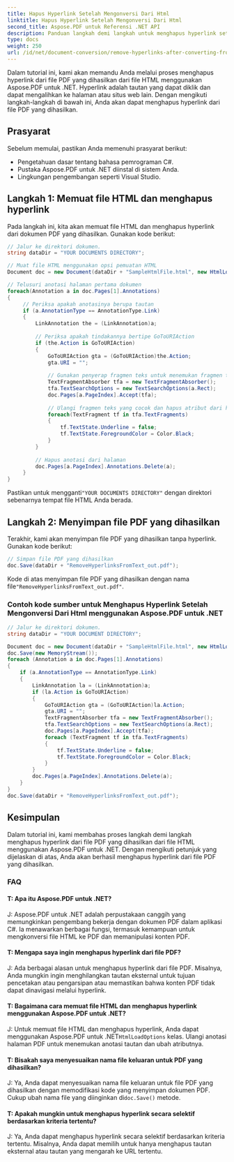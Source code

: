 ```yaml
---
title: Hapus Hyperlink Setelah Mengonversi Dari Html
linktitle: Hapus Hyperlink Setelah Mengonversi Dari Html
second_title: Aspose.PDF untuk Referensi .NET API
description: Panduan langkah demi langkah untuk menghapus hyperlink setelah mengonversi HTML ke PDF menggunakan Aspose.PDF untuk .NET.
type: docs
weight: 250
url: /id/net/document-conversion/remove-hyperlinks-after-converting-from-html/
---
```

Dalam tutorial ini, kami akan memandu Anda melalui proses menghapus hyperlink dari file PDF yang dihasilkan dari file HTML menggunakan Aspose.PDF untuk .NET. Hyperlink adalah tautan yang dapat diklik dan dapat mengalihkan ke halaman atau situs web lain. Dengan mengikuti langkah-langkah di bawah ini, Anda akan dapat menghapus hyperlink dari file PDF yang dihasilkan.

## Prasyarat
Sebelum memulai, pastikan Anda memenuhi prasyarat berikut:

- Pengetahuan dasar tentang bahasa pemrograman C#.
- Pustaka Aspose.PDF untuk .NET diinstal di sistem Anda.
- Lingkungan pengembangan seperti Visual Studio.

## Langkah 1: Memuat file HTML dan menghapus hyperlink
Pada langkah ini, kita akan memuat file HTML dan menghapus hyperlink dari dokumen PDF yang dihasilkan. Gunakan kode berikut:

```csharp
// Jalur ke direktori dokumen.
string dataDir = "YOUR DOCUMENTS DIRECTORY";

// Muat file HTML menggunakan opsi pemuatan HTML
Document doc = new Document(dataDir + "SampleHtmlFile.html", new HtmlLoadOptions());

// Telusuri anotasi halaman pertama dokumen
foreach(Annotation a in doc.Pages[1].Annotations)
{
     // Periksa apakah anotasinya berupa tautan
     if (a.AnnotationType == AnnotationType.Link)
     {
         LinkAnnotation the = (LinkAnnotation)a;
        
         // Periksa apakah tindakannya bertipe GoToURIAction
         if (the.Action is GoToURIAction)
         {
             GoToURIAction gta = (GoToURIAction)the.Action;
             gta.URI = "";
            
             // Gunakan penyerap fragmen teks untuk menemukan fragmen teks yang cocok
             TextFragmentAbsorber tfa = new TextFragmentAbsorber();
             tfa.TextSearchOptions = new TextSearchOptions(a.Rect);
             doc.Pages[a.PageIndex].Accept(tfa);
            
             // Ulangi fragmen teks yang cocok dan hapus atribut dari hyperlink
             foreach(TextFragment tf in tfa.TextFragments)
             {
                 tf.TextState.Underline = false;
                 tf.TextState.ForegroundColor = Color.Black;
             }
         }
        
         // Hapus anotasi dari halaman
         doc.Pages[a.PageIndex].Annotations.Delete(a);
     }
}
```

 Pastikan untuk mengganti`"YOUR DOCUMENTS DIRECTORY"` dengan direktori sebenarnya tempat file HTML Anda berada.

## Langkah 2: Menyimpan file PDF yang dihasilkan
Terakhir, kami akan menyimpan file PDF yang dihasilkan tanpa hyperlink. Gunakan kode berikut:

```csharp
// Simpan file PDF yang dihasilkan
doc.Save(dataDir + "RemoveHyperlinksFromText_out.pdf");
```

 Kode di atas menyimpan file PDF yang dihasilkan dengan nama file`"RemoveHyperlinksFromText_out.pdf"`.

### Contoh kode sumber untuk Menghapus Hyperlink Setelah Mengonversi Dari Html menggunakan Aspose.PDF untuk .NET

```csharp
// Jalur ke direktori dokumen.
string dataDir = "YOUR DOCUMENT DIRECTORY";

Document doc = new Document(dataDir + "SampleHtmlFile.html", new HtmlLoadOptions());
doc.Save(new MemoryStream());
foreach (Annotation a in doc.Pages[1].Annotations)
{
	if (a.AnnotationType == AnnotationType.Link)
	{
		LinkAnnotation la = (LinkAnnotation)a;
		if (la.Action is GoToURIAction)
		{
			GoToURIAction gta = (GoToURIAction)la.Action;
			gta.URI = "";
			TextFragmentAbsorber tfa = new TextFragmentAbsorber();
			tfa.TextSearchOptions = new TextSearchOptions(a.Rect);
			doc.Pages[a.PageIndex].Accept(tfa);
			foreach (TextFragment tf in tfa.TextFragments)
			{
				tf.TextState.Underline = false;
				tf.TextState.ForegroundColor = Color.Black;
			}
		}
		doc.Pages[a.PageIndex].Annotations.Delete(a);
	}
}
doc.Save(dataDir + "RemoveHyperlinksFromText_out.pdf");
```

## Kesimpulan
Dalam tutorial ini, kami membahas proses langkah demi langkah menghapus hyperlink dari file PDF yang dihasilkan dari file HTML menggunakan Aspose.PDF untuk .NET. Dengan mengikuti petunjuk yang dijelaskan di atas, Anda akan berhasil menghapus hyperlink dari file PDF yang dihasilkan.

### FAQ

#### T: Apa itu Aspose.PDF untuk .NET?

J: Aspose.PDF untuk .NET adalah perpustakaan canggih yang memungkinkan pengembang bekerja dengan dokumen PDF dalam aplikasi C#. Ia menawarkan berbagai fungsi, termasuk kemampuan untuk mengkonversi file HTML ke PDF dan memanipulasi konten PDF.

#### T: Mengapa saya ingin menghapus hyperlink dari file PDF?

J: Ada berbagai alasan untuk menghapus hyperlink dari file PDF. Misalnya, Anda mungkin ingin menghilangkan tautan eksternal untuk tujuan pencetakan atau pengarsipan atau memastikan bahwa konten PDF tidak dapat dinavigasi melalui hyperlink.

#### T: Bagaimana cara memuat file HTML dan menghapus hyperlink menggunakan Aspose.PDF untuk .NET?

 J: Untuk memuat file HTML dan menghapus hyperlink, Anda dapat menggunakan Aspose.PDF untuk .NET`HtmlLoadOptions` kelas. Ulangi anotasi halaman PDF untuk menemukan anotasi tautan dan ubah atributnya.

#### T: Bisakah saya menyesuaikan nama file keluaran untuk PDF yang dihasilkan?

J: Ya, Anda dapat menyesuaikan nama file keluaran untuk file PDF yang dihasilkan dengan memodifikasi kode yang menyimpan dokumen PDF. Cukup ubah nama file yang diinginkan di`doc.Save()` metode.

#### T: Apakah mungkin untuk menghapus hyperlink secara selektif berdasarkan kriteria tertentu?

J: Ya, Anda dapat menghapus hyperlink secara selektif berdasarkan kriteria tertentu. Misalnya, Anda dapat memilih untuk hanya menghapus tautan eksternal atau tautan yang mengarah ke URL tertentu.